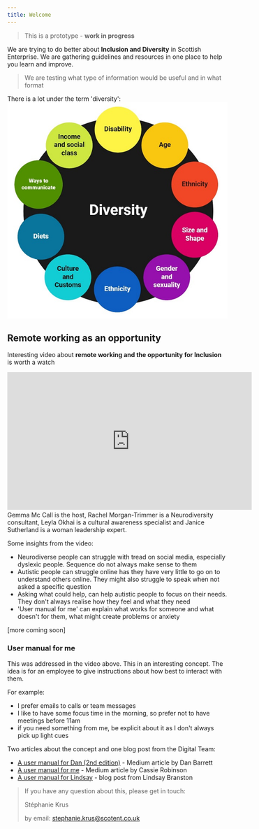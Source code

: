 ```yaml
---
title: Welcome
---
```


<blockquote class="red">
  <p>This is a prototype - <strong>work in progress</strong></p>
</blockquote>

We are trying to do better about **Inclusion and Diversity** in Scottish Enterprise.
We are gathering guidelines and resources in one place to help you learn and improve.
> We are testing what type of information would be useful and in what format

There is a lot under the term 'diversity':
![Diagram for Designing for diversity: size & shape, age, diets, culture and customs, language & communication abilities, education & training, income & social class, ethnicity, gender & sexuality, disability](/images/diversity.jpg)

## Remote working as an opportunity
Interesting video about **remote working and the opportunity for Inclusion** is worth a watch
<iframe title="talk about remote working and the opportunity of inclusion"  width="560" height="315" src="https://www.youtube.com/embed/6K-22lQqolo" frameborder="0" allow="accelerometer; autoplay; clipboard-write; encrypted-media; gyroscope; picture-in-picture" allowfullscreen></iframe>
Gemma Mc Call is the host, Rachel Morgan-Trimmer is a Neurodiversity consultant, Leyla Okhai is a cultural awareness specialist and Janice Sutherland is a woman leadership expert.

Some insights from the video:
- Neurodiverse people can struggle with tread on social media, especially dyslexic people. Sequence do not always make sense to them
- Autistic people can struggle online has they have very little to go on to understand others online. They might also struggle to speak when not asked a specific question
- Asking what could help, can help autistic people to focus on their needs. They don't always realise how they feel and what they need
- 'User manual for me' can explain what works for someone and what doesn't for them, what might create problems or anxiety 

[more coming soon]

### User manual for me
This was addressed in the video above. This in an interesting concept. The idea is for an employee to give instructions about how best to interact with them.

For example:
- I prefer emails to calls or team messages
- I like to have some focus time in the morning, so prefer not to have meetings before 11am
- if you need something from me, be explicit about it as I don't always pick up light cues

Two articles about the concept and one blog post from the Digital Team:
- [A user manual for Dan (2nd edition)](https://dasbarrett.medium.com/a-user-manual-for-dan-2nd-edition-d120d603b2) - Medium article by Dan Barrett
- [A user manual for me](https://cassierobinson.medium.com/a-user-manual-for-me-d3a851fbc694) - Medium article by Cassie Robinson
- [A user manual for Lindsay](https://design.scotentblog.co.uk/a-user-manual-for-lindsay/) - blog post from Lindsay Branston

> If you have any question about this, please get in touch:
>
> Stéphanie Krus
>
>by email: [stephanie.krus@scotent.co.uk](mailto:stephanie.krus@scotent.co.uk)
